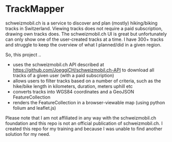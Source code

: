 # TrackMapper
schweizmobil.ch is a service to discover and plan (mostly) hiking/biking tracks in Switzerland. Viewing tracks does not require a paid subscription, drawing own tracks does. The schweizmobil.ch UI is great but unfortunately can only show one of the user-created tracks at a time. I have 300+ tracks and struggle to keep the overview of what I planned/did in a given region.

So, this project ..
* uses the schweizmobil.ch API described at https://github.com/JoeggiCH/schweizmobil.ch-API to download all tracks of a given user (with a paid subscription)
* allows users to filter tracks based on a number of criteria, such as the hike/bike length in kilometers, duration, meters uphill etc
* converts tracks into WGS84 coordinates and a GeoJSON FeatureCollection
* renders the FeatureCollection in a browser-viewable map (using python folium and leaflet.js)

Please note that I am not affiliated in any way with the schweizmobil.ch foundation and this repo is not an official publication of schweizmobil.ch. I created this repo for my training and because I was unable to find another solution for my need.
